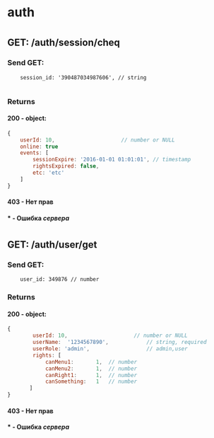 # **auth**

# 
## GET: /auth/session/cheq
### Send GET:
```GET
    session_id: '390487034987606', // string
       
```
### Returns
#### 200 - object:
```js
{
    userId: 10,                     // number or NULL
    online: true
    events: [
        sessionExpire: '2016-01-01 01:01:01', // timestamp
        rightsExpired: false,
        etc: 'etc'
    ]
}

```
#### 403 - Нет прав
#### \* - Ошибка _сервера_

# 
## GET: /auth/user/get
### Send GET:
```GET
    user_id: 349876 // number
```
### Returns
#### 200 - object:
```js
{
        userId: 10,                     // number or NULL
        userName:  '1234567890',            // string, required
        userRole: 'admin',                  // admin,user
        rights: [
            canMenu1:       1,  // number
            canMenu2:       1,  // number
            canRight1:      1,  // number
            canSomething:   1   // number
       ]
}
```
#### 403 - Нет прав
#### \* - Ошибка _сервера_